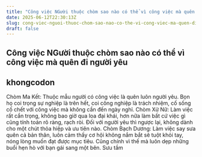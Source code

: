 ```yaml
---
title: "Công việc NGười thuộc chòm sao nào có thể vì công việc mà quên đi người yêu"
date: 2025-06-12T22:30:13Z
slug: cong-viec-nguoi-thuoc-chom-sao-nao-co-the-vi-cong-viec-ma-quen-di-nguoi-yeu
draft: false
---
```


## Công việc NGười thuộc chòm sao nào có thể vì công việc mà quên đi người yêu

## khongcodon

Chòm Ma Kết: Thuộc mẫu người có công việc là quên luôn người yêu. Bọn họ coi trọng sự nghiệp là trên hết, coi công nghiệp là trách nhiệm, cố sống cố chết với công việc mà không cần đến ngày nghỉ.
Chòm Xử Nữ: Làm việc rất cẩn trọng, không bao giờ qua loa đại khái, hơn nữa làm bất cứ việc gì cũng tính toán rõ ràng, rạch ròi. Đối với người yêu thì ngược lại, không dành cho một chút thỏa hiệp và ưu tiên nào.
Chòm Bạch Dương: Làm việc say sưa quên cả bản thân, luôn cảm thấy cơ hội không nắm bắt sẽ tuột khỏi tay, nóng lòng muốn đạt được mục tiêu. Cũng chính vì thế mà luôn dẹp những buổi hẹn hò với bạn gái sang một bên.
Sưu tầm